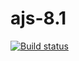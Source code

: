 # ajs-8.1

[![Build status](https://ci.appveyor.com/api/projects/status/y89cm3daw84rm77m?svg=true)](https://ci.appveyor.com/project/i-hit/ajs-8-1)

